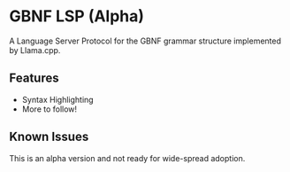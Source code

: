 # GBNF LSP (Alpha)

A Language Server Protocol for the GBNF grammar structure implemented by Llama.cpp.

## Features

- Syntax Highlighting
- More to follow!

## Known Issues

This is an alpha version and not ready for wide-spread adoption.
